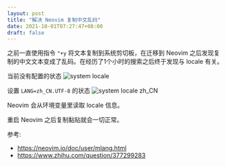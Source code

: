 ```yaml
---
layout: post
title: "解决 Neovim 复制中文乱码"
date: 2021-10-01T07:27:47+08:00
draft: false
---
```


之前一直使用指令 `"+y` 将文本复制到系统剪切板，在迁移到 Neovim 之后发现复制的中文文本变成了乱码。在经历了1个小时的搜索之后终于发现与 locale 有关。

当前没有配置的状态
![system locale](/vim/vim-locale.png)

设置 `LANG=zh_CN.UTF-8` 的状态
![system locale zh_CN](/vim/vim-locale-zh_CN.png)

Neovim 会从环境变量里读取 locale 信息。

重启 Neovim 之后复制黏贴就会一切正常。

参考:
* https://neovim.io/doc/user/mlang.html
* https://www.zhihu.com/question/377299283


